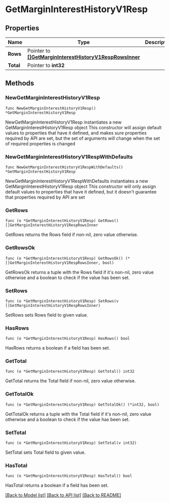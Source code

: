 # GetMarginInterestHistoryV1Resp

## Properties

Name | Type | Description | Notes
------------ | ------------- | ------------- | -------------
**Rows** | Pointer to [**[]GetMarginInterestHistoryV1RespRowsInner**](GetMarginInterestHistoryV1RespRowsInner.md) |  | [optional] 
**Total** | Pointer to **int32** |  | [optional] 

## Methods

### NewGetMarginInterestHistoryV1Resp

`func NewGetMarginInterestHistoryV1Resp() *GetMarginInterestHistoryV1Resp`

NewGetMarginInterestHistoryV1Resp instantiates a new GetMarginInterestHistoryV1Resp object
This constructor will assign default values to properties that have it defined,
and makes sure properties required by API are set, but the set of arguments
will change when the set of required properties is changed

### NewGetMarginInterestHistoryV1RespWithDefaults

`func NewGetMarginInterestHistoryV1RespWithDefaults() *GetMarginInterestHistoryV1Resp`

NewGetMarginInterestHistoryV1RespWithDefaults instantiates a new GetMarginInterestHistoryV1Resp object
This constructor will only assign default values to properties that have it defined,
but it doesn't guarantee that properties required by API are set

### GetRows

`func (o *GetMarginInterestHistoryV1Resp) GetRows() []GetMarginInterestHistoryV1RespRowsInner`

GetRows returns the Rows field if non-nil, zero value otherwise.

### GetRowsOk

`func (o *GetMarginInterestHistoryV1Resp) GetRowsOk() (*[]GetMarginInterestHistoryV1RespRowsInner, bool)`

GetRowsOk returns a tuple with the Rows field if it's non-nil, zero value otherwise
and a boolean to check if the value has been set.

### SetRows

`func (o *GetMarginInterestHistoryV1Resp) SetRows(v []GetMarginInterestHistoryV1RespRowsInner)`

SetRows sets Rows field to given value.

### HasRows

`func (o *GetMarginInterestHistoryV1Resp) HasRows() bool`

HasRows returns a boolean if a field has been set.

### GetTotal

`func (o *GetMarginInterestHistoryV1Resp) GetTotal() int32`

GetTotal returns the Total field if non-nil, zero value otherwise.

### GetTotalOk

`func (o *GetMarginInterestHistoryV1Resp) GetTotalOk() (*int32, bool)`

GetTotalOk returns a tuple with the Total field if it's non-nil, zero value otherwise
and a boolean to check if the value has been set.

### SetTotal

`func (o *GetMarginInterestHistoryV1Resp) SetTotal(v int32)`

SetTotal sets Total field to given value.

### HasTotal

`func (o *GetMarginInterestHistoryV1Resp) HasTotal() bool`

HasTotal returns a boolean if a field has been set.


[[Back to Model list]](../README.md#documentation-for-models) [[Back to API list]](../README.md#documentation-for-api-endpoints) [[Back to README]](../README.md)


